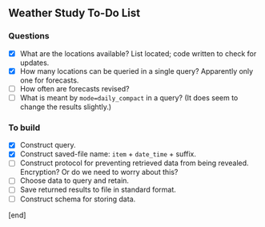 ## Weather Study To-Do List   
     
### Questions                 
     
- [x] What are the locations available? List located; code written to check for updates.
- [x] How many locations can be queried in a single query? Apparently only one for forecasts.
- [ ] How often are forecasts revised?
- [ ] What is meant by `mode=daily_compact` in a query? (It does seem to change the results slightly.)

### To build                  

- [x] Construct query.
- [x] Construct saved-file name: `item` + `date_time` + suffix.
- [ ] Construct protocol for preventing retrieved data from being revealed. Encryption? Or do we need to worry about this?
- [ ] Choose data to query and retain.
- [ ] Save returned results to file in standard format.
- [ ] Construct schema for storing data.

[end]